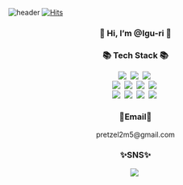 ![header](https://capsule-render.vercel.app/api?type=venom&color=182B3A$height=200&text=Gyu%20Git&fontAlign=50&stroke=00FF00)
[![Hits](https://hits.seeyoufarm.com/api/count/incr/badge.svg?url=https%3A%2F%2Fgithub.com%2FIgu-ri&count_bg=%234032FE&title_bg=%182B3A&icon=smugmug.svg&icon_color=%231600FF&title=hits&edge_flat=false)](https://hits.seeyoufarm.com)

<h3 align="center">💫  Hi, I’m @Igu-ri 💫</h3>

<h3 align="center">📚 Tech Stack 📚</h3>
<p align="center">
  <img src="https://img.shields.io/badge/Java-007396?style=flat-square&logo=Java&logoColor=white"/></a>&nbsp
  <img src="https://img.shields.io/badge/Python-3766AB?style=flat-square&logo=Python&logoColor=white"/></a>&nbsp 
  <img src="https://img.shields.io/badge/Javascript-ffb13b?style=flat-square&logo=javascript&logoColor=white"/></a>&nbsp 
  <br>
  <img src="https://img.shields.io/badge/Spring-6DB33F?style=flat-square&logo=Spring&logoColor=white"/></a>&nbsp
  <img src="https://img.shields.io/badge/SpringBoot-6DB33F?style=flat-square&logo=SpringBoot&logoColor=white"/></a>&nbsp 
  <img src="https://img.shields.io/badge/Node.js-339933?style=flat-square&logo=Node.js&logoColor=white"/></a>&nbsp
  <img src="https://img.shields.io/badge/Express-000000?style=flat-square&logo=Express&logoColor=white"/></a>&nbsp
  <br>
  <img src="https://img.shields.io/badge/Mysql-E6B91E?style=flat-square&logo=MySql&logoColor=white"/></a>&nbsp 
  <img src="https://img.shields.io/badge/AWS-232F3E?style=flat-square&logo=AmazonAWS&logoColor=white"/></a>&nbsp 
  <img src="https://img.shields.io/badge/Docker-2496ED?style=flat-square&logo=Docker&logoColor=white"/></a>&nbsp 
  <img src="https://img.shields.io/badge/Jenkins-D24939?style=flat-square&logo=Jenkins&logoColor=white"/></a>&nbsp 
</p>

<h3 align="center">💌Email💌</h3>
<p align="center">pretzel2m5@gmail.com</p>
<h3 align="center">✨SNS✨</h3>
<p align="center">
  <a href="https://www.instagram.com/pretzel_2m3/"><img src="https://img.shields.io/badge/Instagram-E4405F?style=flat-square&logo=Instagram&logoColor=white&link=https://www.instagram.com/pretzel_2m3/"/></a>&nbsp
</p>
<!---
Igu-ri/Igu-ri is a ✨ special ✨ repository because its `README.md` (this file) appears on your GitHub profile.
You can click the Preview link to take a look at your changes.
--->
